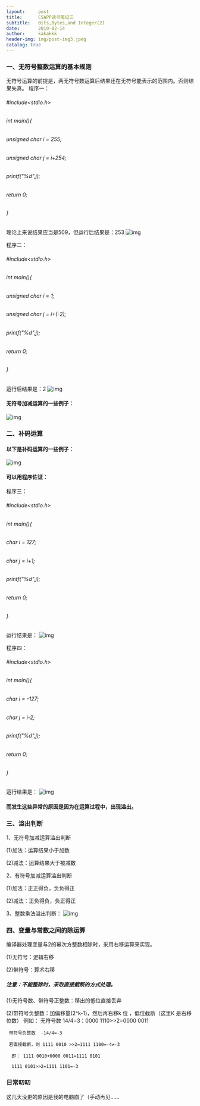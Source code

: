 ```yaml
---
layout:     post
title:      CSAPP读书笔记三
subtitle:   Bits,Bytes,and Integer(2)
date:       2019-02-14
author:     kakakkk
header-img: img/post-img3.jpeg
catalog: true
---
```



### 一、无符号整数运算的基本规则
无符号运算的前提是，两无符号数运算后结果还在无符号能表示的范围内。否则结果失真。
程序一：
###### #include<stdio.h>
###### int main(){
######     unsigned char i = 255;
######     unsigned char j = i+254;
######     printf("%d",j);
######     return 0;
###### }
理论上来说结果应当是509，但运行后结果是：253
![img](https://github.com/kakakkk/kakakkk.github.io/raw/master/img/post-add-253.png)

程序二：
###### #include<stdio.h>
###### int main(){
######     unsigned char i = 1;
######     unsigned char j = i+(-2);
######     printf("%d",j);
######     return 0;
###### }
运行后结果是：2
![img](https://github.com/kakakkk/kakakkk.github.io/raw/master/img/post-add-2.png)


#### 无符号加减运算的一些例子：
![img](https://github.com/kakakkk/kakakkk.github.io/raw/master/img/post-add-unsigned.png)


### 二、补码运算

#### 以下是补码运算的一些例子：
![img](https://github.com/kakakkk/kakakkk.github.io/raw/master/img/post-complement.png)

#### 可以用程序佐证：

程序三：
###### #include<stdio.h>
###### int main(){
######     char i = 127;
######     char j = i+1;
######     printf("%d",j);
######     return 0;
###### }

运行结果是：
![img](https://github.com/kakakkk/kakakkk.github.io/raw/master/img/post-add--128.png)

程序四：
###### #include<stdio.h>
###### int main(){
######     char i = -127;
######     char j = i-2;
######     printf("%d",j);
######     return 0;
###### }

运行结果是：
![img](https://github.com/kakakkk/kakakkk.github.io/raw/master/img/post-add-127.png)

#### 而发生这些异常的原因是因为在运算过程中，出现溢出。


### 三、溢出判断

1、无符号加减运算溢出判断

(1)加法：运算结果小于加数

(2)减法：运算结果大于被减数

2、有符号加减运算溢出判断

(1)加法：正正得负，负负得正

(2)减法：正负得负，负正得正

3、整数乘法溢出判断：
![img](https://github.com/kakakkk/kakakkk.github.io/raw/master/img/post-overflow.png)


### 四、变量与常数之间的除运算
编译器处理变量与2的幂次方整数相除时，采用右移运算来实现。

(1)无符号：逻辑右移

(2)带符号：算术右移

##### 注意：不能整除时，采取直接截断的方式处理。

(1)无符号数、带符号正整数：移出的低位直接丢弃

(2)带符号负整数：加偏移量(2^k-1)，然后再右移k 位 ，低位截断（这里K 是右移位数）
例如： 无符号数   14/4=3：0000 1110>>2=0000 0011

     带符号负整数  -14/4=-3

     若直接截断，则 1111 0010 >>2=1111 1100=-4≠-3

      即： 1111 0010+0000 0011=1111 0101

      1111 0101>>2=1111 1101=-3


### 日常叨叨
这几天没更的原因是我的电脑崩了（手动再见......

